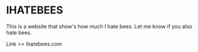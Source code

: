 # IHATEBEES

This is a website that show's how much I hate bees. Let me know if you also hate bees.

Link >> ihatebees.com

